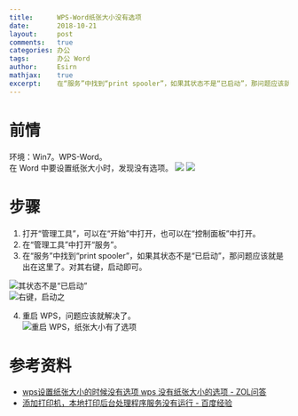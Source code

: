 ```yaml
---
title:		WPS-Word纸张大小没有选项
date:		2018-10-21
layout:		post
comments:	true
categories:	办公
tags:		办公 Word
author:		Esirn
mathjax:	true
excerpt: 	在“服务”中找到“print spooler”，如果其状态不是“已启动”，那问题应该就是出在这里了。
---
```


# 前情  
环境：Win7。WPS-Word。  
在 Word 中要设置纸张大小时，发现没有选项。
![](https://upload-images.jianshu.io/upload_images/11779480-0c71337df83ea679.png?imageMogr2/auto-orient/strip%7CimageView2/2/w/1240)
![](https://upload-images.jianshu.io/upload_images/11779480-be4ef337329020e0.png?imageMogr2/auto-orient/strip%7CimageView2/2/w/1240)

# 步骤
1. 打开“管理工具”，可以在“开始”中打开，也可以在“控制面板”中打开。  
2. 在“管理工具”中打开“服务”。  
3. 在“服务”中找到“print spooler”，如果其状态不是“已启动”，那问题应该就是出在这里了。对其右键，启动即可。  

![其状态不是“已启动”](https://upload-images.jianshu.io/upload_images/11779480-9d8b357559c9a2b8.png?imageMogr2/auto-orient/strip%7CimageView2/2/w/1240)  
![右键，启动之](https://upload-images.jianshu.io/upload_images/11779480-aa912e4186f7b612.png?imageMogr2/auto-orient/strip%7CimageView2/2/w/1240)  

4. 重启 WPS，问题应该就解决了。  
![重启 WPS，纸张大小有了选项](https://upload-images.jianshu.io/upload_images/11779480-760da44e1628a069.png?imageMogr2/auto-orient/strip%7CimageView2/2/w/1240)  

# 参考资料
- [wps设置纸张大小的时候没有选项 wps 没有纸张大小的选项 - ZOL问答](http://ask.zol.com.cn/x/4153955.html)
- [添加打印机，本地打印后台处理程序服务没有运行 - 百度经验](https://jingyan.baidu.com/article/95c9d20d97d04bec4e7561ba.html)

